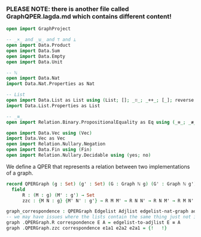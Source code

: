 ### PLEASE NOTE: there is another file called GraphQPER.lagda.md which contains **different content**!

```agda
open import GraphProject

-- _×_ and _⊎_ and ⊤ and ⊥
open import Data.Product
open import Data.Sum
open import Data.Empty
open import Data.Unit

-- ℕ
open import Data.Nat
import Data.Nat.Properties as Nat

-- List
open import Data.List as List using (List; []; _∷_; _++_; [_]; reverse; _∷ʳ_; lookup; filter)
import Data.List.Properties as List

-- _≡_
open import Relation.Binary.PropositionalEquality as Eq using (_≡_; _≢_; module ≡-Reasoning)

open import Data.Vec using (Vec)
import Data.Vec as Vec
open import Relation.Nullary.Negation
open import Data.Fin using (Fin)
open import Relation.Nullary.Decidable using (yes; no)
```


We define a QPER that represents a relation between two implementations of a graph.

```agda
record QPERGraph (g : Set) (g' : Set) (G : Graph ℕ g) (G' : Graph ℕ g') : Set₂ where
  field
      R : (M : g) (M' : g') → Set
      zzc : {M N : g} {M' N' : g'} → R M M' → R N N' → R N M' → R M N' 

graph_correspondence : QPERGraph Edgelist Adjlist edgelist-nat-graph adjlist-nat-graph
-- we may have issues where the lists contain the same thing just not in the same order, can reformulate for that
graph .QPERGraph.R correspondence E A = edgelist-to-adjlist E ≡ A
graph .QPERGraph.zzc correspondence e1a1 e2a2 e2a1 = {!   !}

```
